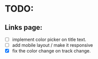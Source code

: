 # TODO:

## Links page:
- [ ] implement color picker on title text.
- [ ] add mobile layout / make it responsive
- [x] fix the color change on track change.